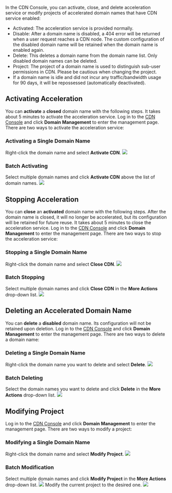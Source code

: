 In the CDN Console, you can activate, close, and delete acceleration service or modify projects of accelerated domain names that have CDN service enabled:
- Activated: The acceleration service is provided normally.
- Disable: After a domain name is disabled, a 404 error will be returned when a user request reaches a CDN node. The custom configuration of the disabled domain name will be retained when the domain name is enabled again.
- Delete: This deletes a domain name from the domain name list. Only disabled domain names can be deleted.
- Project: The project of a domain name is used to distinguish sub-user permissions in CDN. Please be cautious when changing the project.
- If a domain name is idle and did not incur any traffic/bandwidth usage for 90 days, it will be repossessed (automatically deactivated).

## Activating Acceleration
You can **activate** a **closed** domain name with the following steps. It takes about 5 minutes to activate the acceleration service.
Log in to the [CDN Console](https://console.cloud.tencent.com/cdn) and click **Domain Management** to enter the management page. There are two ways to activate the acceleration service:
### Activating a Single Domain Name
Right-click the domain name and select **Activate CDN**.
![](https://main.qcloudimg.com/raw/ee20f5932cb8e459af089c7d7c4c602a.jpg)
### Batch Activating
Select multiple domain names and click **Activate CDN** above the list of domain names.
![](https://main.qcloudimg.com/raw/9531daee6ddf846b2ddd12df7ae79a3e.jpg)

## Stopping Acceleration
You can **close** an **activated** domain name with the following steps. After the domain name is closed, it will no longer be accelerated, but its configuration will be retained for future reuse. It takes about 5 minutes to close the acceleration service.
Log in to the [CDN Console](https://console.cloud.tencent.com/cdn) and click **Domain Management** to enter the management page. There are two ways to stop the acceleration service:
### Stopping a Single Domain Name
Right-click the domain name and select **Close CDN**.
![](https://main.qcloudimg.com/raw/81fa72b8ba7af7243eb3fa1e32298e2c.jpg)

### Batch Stopping
Select multiple domain names and click **Close CDN** in the **More Actions** drop-down list.
![](https://main.qcloudimg.com/raw/6961c74da9ecfd60afc177e9e35ba837.jpg)

## Deleting an Accelerated Domain Name
You can **delete** a **disabled** domain name. Its configuration will not be retained upon deletion.
Log in to the [CDN Console](https://console.cloud.tencent.com/cdn) and click **Domain Management** to enter the management page. There are two ways to delete a domain name:

### Deleting a Single Domain Name
Right-click the domain name you want to delete and select **Delete**.
![](https://main.qcloudimg.com/raw/d82f80795b62cc47d2b180bfee5a9f30.jpg)
### Batch Deleting
Select the domain names you want to delete and click **Delete** in the **More Actions** drop-down list.
![](https://main.qcloudimg.com/raw/952ecd62247568f7d0ce89643d72ee81.jpg)
## Modifying Project
Log in to the [CDN Console](https://console.cloud.tencent.com/cdn) and click **Domain Management** to enter the management page. There are two ways to modify a project:

### Modifying a Single Domain Name
Right-click the domain name and select **Modify Project**.
![](https://main.qcloudimg.com/raw/5cd9130e05f8989cf56673ed5aaec1ef.jpg)

### Batch Modification
Select multiple domain names and click **Modify Project** in the **More Actions** drop-down list.
![](https://main.qcloudimg.com/raw/5cd9130e05f8989cf56673ed5aaec1ef.jpg)
Modify the current project to the desired one.
![](https://main.qcloudimg.com/raw/645a6acdf0922f7e1138652673fb8d74.jpg)

